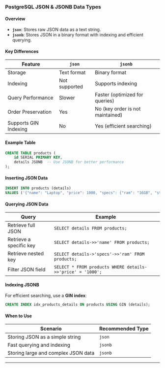 ### PostgreSQL JSON & JSONB Data Types  

#### Overview  
- **`json`**: Stores raw JSON data as a text string.  
- **`jsonb`**: Stores JSON in a binary format with indexing and efficient querying.  

#### Key Differences  
| Feature | `json` | `jsonb` |
|---------|-------|--------|
| Storage | Text format | Binary format |
| Indexing | Not supported | Supports indexing |
| Query Performance | Slower | Faster (optimized for queries) |
| Order Preservation | Yes | No (key order is not maintained) |
| Supports GIN Indexing | No | Yes (efficient searching) |

#### Example Table  
```sql
CREATE TABLE products (
    id SERIAL PRIMARY KEY,
    details JSONB  -- Use JSONB for better performance
);
```

#### Inserting JSON Data  
```sql
INSERT INTO products (details) 
VALUES ('{"name": "Laptop", "price": 1000, "specs": {"ram": "16GB", "storage": "512GB"}}');
```

#### Querying JSON Data  
| Query | Example |
|-------|---------|
| Retrieve full JSON | `SELECT details FROM products;` |
| Retrieve a specific key | `SELECT details->>'name' FROM products;` |
| Retrieve nested key | `SELECT details->'specs'->>'ram' FROM products;` |
| Filter JSON field | `SELECT * FROM products WHERE details->>'price' = '1000';` |

#### Indexing JSONB  
For efficient searching, use a **GIN index**:  
```sql
CREATE INDEX idx_products_details ON products USING GIN (details);
```

#### When to Use  
| Scenario | Recommended Type |
|----------|----------------|
| Storing JSON as a simple string | `json` |
| Fast querying and indexing | `jsonb` |
| Storing large and complex JSON data | `jsonb` |

---